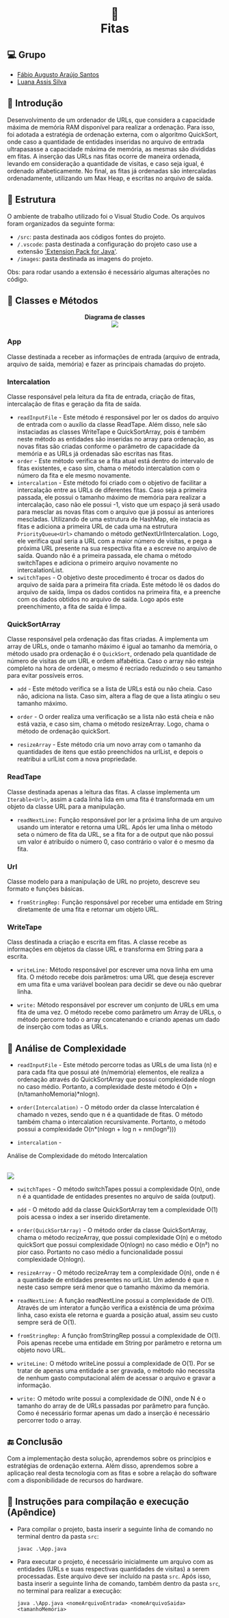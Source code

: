<h1 align="center">
    📼</br>Fitas
</h1>

## 💻 Grupo

- [Fábio Augusto Araújo Santos](https://github.com/fabio-aug)
- [Luana Assis Silva](https://github.com/luanaassis)

## 📰 Introdução

Desenvolvimento de um ordenador de URLs, que considera a capacidade máxima de memória RAM disponível para realizar a ordenação. Para isso, foi adotada a estratégia de ordenação externa, com o algoritmo QuickSort, onde caso a quantidade de entidades inseridas no arquivo de entrada ultrapasasse a capacidade máxima de memória, as mesmas são divididas em fitas. A inserção das URLs nas fitas ocorre de maneira ordenada, levando em consideração a quantidade de visitas, e caso seja igual, é ordenado alfabeticamente. No final, as fitas já ordenadas são intercaladas ordenadamente, utilizando um Max Heap, e escritas no arquivo de saída.

## 📂 Estrutura

O ambiente de trabalho utilizado foi o Visual Studio Code. Os arquivos foram organizados da seguinte forma:

- `/src`: pasta destinada aos códigos fontes do projeto.
- `/.vscode`: pasta destinada a configuração do projeto caso use a extensão ['Extension Pack for Java'](https://marketplace.visualstudio.com/items?itemName=vscjava.vscode-java-pack).
- `/images`: pasta destinada as imagens do projeto.

Obs: para rodar usando a extensão é necessário algumas alterações no código.

## 🔨 Classes e Métodos

<p align="center">
    <strong>Diagrama de classes</strong>
    </br>
    <img src="./images/diagramaDeClasses.png" />
</p>

### App

Classe destinada a receber as informações de entrada (arquivo de entrada, arquivo de saída, memória) e fazer as principais chamadas do projeto.

### Intercalation

Classe responsável pela leitura da fita de entrada, criação de fitas, intercalação de fitas e geração da fita de saída.

- `readInputFile` - Este método é responsável por ler os dados do arquivo de entrada com o auxílio da classe ReadTape. Além disso, nele são instaciadas as classes WriteTape e QuickSortArray, pois é também neste método as entidades são inseridas no array para ordenação, as novas fitas são criadas conforme o parâmetro de capacidade da memória e as URLs já ordenadas são escritas nas fitas.
- `order` - Este método verifica se a fita atual está dentro do intervalo de fitas existentes, e caso sim, chama o método intercalation com o número da fita e ele mesmo novamente.
- `intercalation` - Este método foi criado com o objetivo de facilitar a intercalação entre as URLs de diferentes fitas. Caso seja a primeira passada, ele possui o tamanho máximo de memória para realizar a intercalação, caso não ele possui -1, visto que um espaço já será usado para mesclar as novas fitas com o arquivo que já possui as anteriores mescladas. Utilizando de uma estrutura de HashMap, ele instacia as fitas e adiciona a primeira URL de cada uma na estrutura `PriorityQueue<Url>` chamando o método getNextUrlIntercalation. Logo, ele verifica qual seria a URL com a maior número de visitas, e pega a próxima URL presente na sua respectiva fita e a escreve no arquivo de saída. Quando não é a primeira passada, ele chama o método switchTapes e adiciona o primeiro arquivo novamente no intercalationList.
- `switchTapes` - O objetivo deste procedimento é trocar os dados do arquivo de saída para a primeira fita criada. Este método lê os dados do arquivo de saída, limpa os dados contidos na primeira fita, e a preenche com os dados obtidos no arquivo de saída. Logo após este preenchimento, a fita de saída é limpa.

### QuickSortArray

Classe responsável pela ordenação das fitas criadas. A implementa um array de URLs, onde o tamanho máximo é igual ao tamanho da memória, o método usado pra ordenação é o `QuickSort`, ordenado pela quantidade de número de visitas de um URL e ordem alfabética. Caso o array não esteja completo na hora de ordenar, o mesmo é recriado reduzindo o seu tamanho para evitar possíveis erros.

- `add` - Este método verifica se a lista de URLs está ou não cheia. Caso não, adiciona na lista. Caso sim, altera a flag de que a lista atingiu o seu tamanho máximo.

- `order` - O order realiza uma verificação se a lista não está cheia e não está vazia, e caso sim, chama o método resizeArray. Logo, chama o método de ordenação quickSort.

- `resizeArray` - Este método cria um novo array com o tamanho da quantidades de itens que estão preenchidos na urlList, e depois o reatribui a urlList com a nova propriedade.

### ReadTape

Classe destinada apenas a leitura das fitas. A classe implementa um `Iterable<Url>`, assim a cada linha lida em uma fita é transformada em um objeto da classe URL para a manipulação.

- `readNextLine:` Função responsável por ler a próxima linha de um arquivo usando um interator e retorna uma URL. Após ler uma linha o método seta o número de fita da URL, se a fita for a de output que não possui um valor é atribuído o número 0, caso contrário o valor é o mesmo da fita.

### Url

Classe modelo para a manipulação de URL no projeto, descreve seu formato e funções básicas.

- `fromStringRep:` Função responsável por receber uma entidade em String diretamente de uma fita e retornar um objeto URL.

### WriteTape

Class destinada a criação e escrita em fitas. A classe recebe as informações em objetos da classe URL e transforma em String para a escrita.

- `writeLine:` Método responsável por escrever uma nova linha em uma fita. O método recebe dois parâmetros: uma URL que deseja escrever em uma fita e uma variável boolean para decidir se deve ou não quebrar linha.

- `write:` Método responsável por escrever um conjunto de URLs em uma fita de uma vez. O método recebe como parâmetro um Array de URLs, o método percorre todo o array concatenando e criando apenas um dado de inserção com todas as URLs.

## 🔎 Análise de Complexidade

- `readInputFile` - Este método percorre todas as URLs de uma lista (n) e para cada fita que possui até (n/memória) elementos, ele realiza a ordenação através do QuickSortArray que possui complexidade nlogn no caso médio. Portanto, a complexidade deste método é O(n + (n/tamanhoMemoria)*nlogn).

- `order(Intercalation)` - O método order da classe Intercalation é chamado n vezes, sendo que n é a quantidade de fitas. O método também chama o intercalation recursivamente. Portanto, o método possui a complexidade O(n*(nlogn + log n + nm(logn²)))

- `intercalation` - 
<p align="center">
    <p>Análise de Complexidade do método Intercalation</p>
    </br>
    <img src="./images/complexidadeIntercalation.png" />
</p>

- `switchTapes` - O método switchTapes possui a complexidade O(n), onde n é a quantidade de entidades presentes no arquivo de saída (output).

- `add` - O método add da classe QuickSortArray tem a complexidade O(1) pois acessa o index a ser inserido diretamente.

- `order(QuickSortArray)` - O método order da classe QuickSortArray, chama o método recizeArray, que possui complexidade O(n) e o método quickSort que possui complexidade O(nlogn) no caso médio e O(n²) no pior caso. Portanto no caso médio a funcionalidade possui complexidade O(nlogn).

- `resizeArray` - O método recizeArray tem a complexidade O(n), onde n é a quantidade de entidades presentes no urlList. Um adendo é que n neste caso sempre será menor que o tamanho máximo da memória.

- `readNextLine:` A função readNextLine possui a complexidade de O(1). Através de um interator a função verifica a existência de uma próxima linha, caso exista ele retorna e guarda a posição atual, assim seu custo sempre será de O(1).

- `fromStringRep:` A função fromStringRep possui a complexidade de O(1). Pois apenas recebe uma entidade em String por parâmetro e retorna um objeto novo URL.

- `writeLine:` O método writeLine possui a complexidade de O(1). Por se tratar de apenas uma entidade a ser gravada, o método não necessita de nenhum gasto computacional além de acessar o arquivo e gravar a informação.

- `write:` O método write possui a complexidade de O(N), onde N é o tamanho do array de de URLs passadas por parâmetro para função. Como é necessário formar apenas um dado a inserção é necessário percorrer todo o array.

## 🔚 Conclusão

Com a implementação desta solução, aprendemos sobre os princípios e estratégias de ordenação externa. Além disso, aprendemos sobre a aplicação real desta tecnologia com as fitas e sobre a relação do software com a disponibilidade de recursos do hardware.

## 🏃 Instruções para compilação e execução (Apêndice)

- Para compilar o projeto, basta inserir a seguinte linha de comando no terminal dentro da pasta `src`:

      javac .\App.java

- Para executar o projeto, é necessário inicialmente um arquivo com as entidades (URLs e suas respectivas quantidades de visitas) a serem processadas. Este arquivo deve ser incluído na pasta `src`. Após isso, basta inserir a seguinte linha de comando, também dentro da pasta `src`, no terminal para realizar a execução:

      java .\App.java <nomeArquivoEntrada> <nomeArquivoSaida> <tamanhoMemória>
